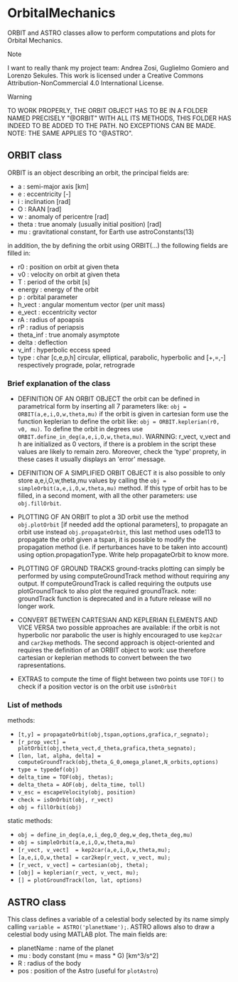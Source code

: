 # OrbitalMechanics
ORBIT and ASTRO classes allow to perform computations and plots for Orbital Mechanics.

> [!NOTE]
> I want to really thank my project team: Andrea Zosi, Guglielmo Gomiero and Lorenzo Sekules.
> This work is licensed under a Creative Commons Attribution-NonCommercial 4.0 International License.

> [!WARNING]
> TO WORK PROPERLY, THE ORBIT OBJECT HAS TO BE IN A FOLDER NAMED
> PRECISELY "@ORBIT" WITH ALL ITS METHODS, THIS FOLDER HAS INDEED 
> TO BE ADDED TO THE PATH. NO EXCEPTIONS CAN BE MADE. NOTE: THE SAME APPLIES TO "@ASTRO".

## ORBIT class
ORBIT is an object describing an orbit, the principal fields are:
- a        : semi-major axis [km]
- e        : eccentricity [-]
- i        : inclination [rad]
- O        : RAAN [rad]
- w        : anomaly of pericentre [rad]
- theta    : true anomaly (usually initial position) [rad]
- mu       : gravitational constant, for Earth use astroConstants(13)

in addition, the by defining the orbit using ORBIT(...) the following fields are filled in:
- r0        : position on orbit at given theta
- v0        : velocity on orbit at given theta
- T         : period of the orbit [s]
- energy    : energy of the orbit
- p         : orbital parameter
- h_vect    : angular momentum vector (per unit mass)
- e_vect    : eccentricity vector
- rA        : radius of apoapsis
- rP        : radius of periapsis
- theta_inf : true anomaly asymptote
- delta     : deflection
- v_inf     : hyperbolic eccess speed
- type      : char [c,e,p,h] circular, elliptical, parabolic, hyperbolic
                 and [+,=,-] respectively prograde, polar, retrograde

### Brief explanation of the class
 - DEFINITION OF AN ORBIT OBJECT
   the orbit can be defined in parametrical form by inserting all 7
    parameters like: ```obj = ORBIT(a,e,i,O,w,theta,mu)```
    if the orbit is given in cartesian form use the function keplerian to
    define the orbit like: ```obj = ORBIT.keplerian(r0, v0, mu)```.
    To define the orbit in degrees use ```ORBIT.define_in_deg(a,e,i,O,w,theta,mu)```.
    WARNING: r_vect, v_vect and h are initialized as 0 vectors, if
    there is a problem in the script these values are likely to remain
    zero. Moreover, check the 'type' proprety, in these cases it usually
    displays an 'error' message.

 - DEFINITION OF A SIMPLIFIED ORBIT OBJECT
   it is also possible to only store a,e,i,O,w,theta,mu values by
    calling the ```obj = simpleOrbit(a,e,i,O,w,theta,mu)``` method. If this type
    of orbit has to be filled, in a second moment, with all the other
    parameters: use ```obj.fillOrbit```.
    
 - PLOTTING OF AN ORBIT
   to plot a 3D orbit use the method ```obj.plotOrbit``` [if needed add the
    optional parameters], to propagate an orbit use instead
    ```obj.propagateOrbit```, this last method uses ode113 to propagate the
    orbit given a tspan, it is possible to modify the propagation
    method (i.e. if perturbances have to be taken into account) using 
    option.propagationType. Write help propagateOrbit to know more.

 - PLOTTING OF GROUND TRACKS
    ground-tracks plotting can simply be performed by using
    computeGroundTrack method without requiring any output. If
    computeGroundTrack is called requiring the outputs use
    plotGroundTrack to also plot the required groundTrack.
     note: groundTrack function is deprecated and in a future release
     will no longer work.

 - CONVERT BETWEEN CARTESIAN AND KEPLERIAN ELEMENTS AND VICE VERSA
   two possible approaches are available: if the orbit is not
    hyperbolic nor parabolic the user is highly encouraged to use
    ```kep2car``` and ```car2kep``` methods. The second approach is
    object-oriented and requires the definition of an ORBIT object to
    work: use therefore cartesian or keplerian methods to convert
    between the two rapresentations.

 - EXTRAS
   to compute the time of flight between two points use ```TOF()```
     to check if a position vector is on the orbit use ```isOnOrbit```
 

### List of methods
 methods:
  - ```[t,y] = propagateOrbit(obj,tspan,options,grafica,r_segnato);```
  - ```[r_prop_vect] = plotOrbit(obj,theta_vect,d_theta,grafica,theta_segnato);```
  - ```[lon, lat, alpha, delta] = computeGroundTrack(obj,theta_G_0,omega_planet,N_orbits,options)```
  - ```type = typedef(obj)```
  - ```delta_time = TOF(obj, thetas);```
  - ```delta_theta = AOF(obj, delta_time, toll)```
  - ```v_esc = escapeVelocity(obj, position)```
  - ```check = isOnOrbit(obj, r_vect)```
  - ```obj = fillOrbit(obj)```

 static methods:
  - ```obj = define_in_deg(a,e,i_deg,O_deg,w_deg,theta_deg,mu)```
  - ```obj = simpleOrbit(a,e,i,O,w,theta,mu)```
  - ```[r_vect, v_vect]  = kep2car(a,e,i,O,w,theta,mu);```
  - ```[a,e,i,O,w,theta] = car2kep(r_vect, v_vect, mu);```
  - ```[r_vect, v_vect] = cartesian(obj, theta);```
  - ```[obj] = keplerian(r_vect, v_vect, mu);```
  - ```[] = plotGroundTrack(lon, lat, options)```

## ASTRO class
This class defines a variable of a celestial body selected by its name simply calling ```variable = ASTRO('planetName');```.
ASTRO allows also to draw a celestial body using MATLAB plot. 
The main fields are:
- planetName  :   name of the planet
- mu          :   body constant (mu = mass * G) [km^3/s^2]
- R           :   radius of the body
- pos         :   position of the Astro (useful for ```plotAstro```)
